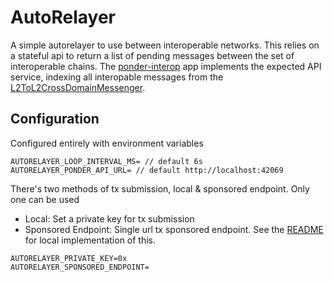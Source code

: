 # AutoRelayer

A simple autorelayer to use between interoperable networks. This relies on a stateful api to return a list of pending messages between the set of interoperable chains. The [ponder-interop](../ponder-interop/) app implements the expected API service, indexing all interopable messages from the [L2ToL2CrossDomainMessenger](https://github.com/ethereum-optimism/optimism/blob/develop/packages/contracts-bedrock/src/L2/L2ToL2CrossDomainMessenger.sol).

## Configuration

Configured entirely with environment variables

```
AUTORELAYER_LOOP_INTERVAL_MS= // default 6s
AUTORELAYER_PONDER_API_URL= // default http://localhost:42069
```

There's two methods of tx submission, local & sponsored endpoint. Only one can be used

- Local: Set a private key for tx submission
- Sponsored Endpoint: Single url tx sponsored endpoint. See the [README](../sponsored-sender/README.md) for local implementation of this.

```
AUTORELAYER_PRIVATE_KEY=0x
AUTORELAYER_SPONSORED_ENDPOINT=
```
